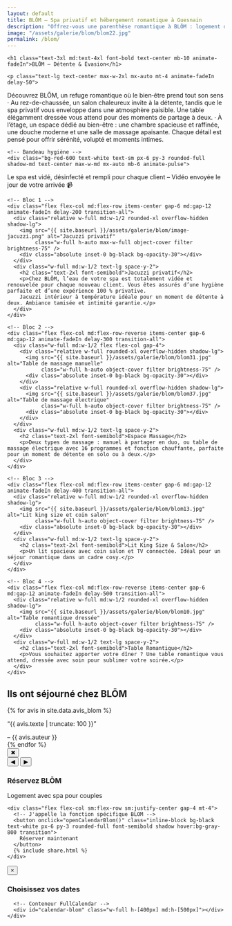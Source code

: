 ```yaml
---
layout: default
title: BLŌM – Spa privatif et hébergement romantique à Guesnain
description: "Offrez-vous une parenthèse romantique à BLŌM : logement de charme, spa privatif, détente et petit‑déjeuner inclus."
image: "/assets/galerie/blom/blom22.jpg"
permalink: /blom/
---
```


<section class="bg-black text-white py-12 px-4 w-full overflow-x-hidden">
  <div class="max-w-6xl mx-auto space-y-16">

    <h1 class="text-3xl md:text-4xl font-bold text-center mb-10 animate-fadeIn">BLŌM – Détente & Évasion</h1>

    <p class="text-lg text-center max-w-2xl mx-auto mt-4 animate-fadeIn delay-50">
 Découvrez BLŌM, un refuge romantique où le bien‑être prend tout son sens
· Au rez-de-chaussée, un salon chaleureux invite à la détente, tandis que le spa privatif vous enveloppe dans une atmosphère paisible. Une table élégamment dressée vous attend pour des moments de partage à deux.
· À l’étage, un espace dédié au bien-être : une chambre spacieuse et raffinée, une douche moderne et une salle de massage apaisante. Chaque détail est pensé pour offrir sérénité, volupté et moments intimes.
</p>

    <!-- Bandeau hygiène -->
    <div class="bg-red-600 text-white text-sm px-6 py-3 rounded-full shadow-md text-center max-w-md mx-auto mb-6 animate-pulse">
  Le spa est vidé, désinfecté et rempli pour chaque client – Vidéo envoyée le jour de votre arrivée 📹
</div>

    <!-- Bloc 1 -->
    <div class="flex flex-col md:flex-row items-center gap-6 md:gap-12 animate-fadeIn delay-200 transition-all">
      <div class="relative w-full md:w-1/2 rounded-xl overflow-hidden shadow-lg">
        <img src="{{ site.baseurl }}/assets/galerie/blom/image-jacuzzi.png" alt="Jacuzzi privatif"
             class="w-full h-auto max-w-full object-cover filter brightness-75" />
        <div class="absolute inset-0 bg-black bg-opacity-30"></div>
      </div>
      <div class="w-full md:w-1/2 text-lg space-y-2">
        <h2 class="text-2xl font-semibold">Jacuzzi privatif</h2>
        <p>Chez BLŌM, l’eau de votre spa est totalement vidée et renouvelée pour chaque nouveau client. Vous êtes assurés d’une hygiène parfaite et d’une expérience 100 % privative.
        Jacuzzi intérieur à température idéale pour un moment de détente à deux. Ambiance tamisée et intimité garantie.</p>
      </div>
    </div>

    <!-- Bloc 2 -->
    <div class="flex flex-col md:flex-row-reverse items-center gap-6 md:gap-12 animate-fadeIn delay-300 transition-all">
      <div class="w-full md:w-1/2 flex flex-col gap-4">
        <div class="relative w-full rounded-xl overflow-hidden shadow-lg">
          <img src="{{ site.baseurl }}/assets/galerie/blom/blom31.jpg" alt="Table de massage manuelle"
               class="w-full h-auto object-cover filter brightness-75" />
          <div class="absolute inset-0 bg-black bg-opacity-30"></div>
        </div>
        <div class="relative w-full rounded-xl overflow-hidden shadow-lg">
          <img src="{{ site.baseurl }}/assets/galerie/blom/blom37.jpg" alt="Table de massage électrique"
               class="w-full h-auto object-cover filter brightness-75" />
          <div class="absolute inset-0 bg-black bg-opacity-30"></div>
        </div>
      </div>
      <div class="w-full md:w-1/2 text-lg space-y-2">
        <h2 class="text-2xl font-semibold">Espace Massage</h2>
        <p>Deux types de massage : manuel à partager en duo, ou table de massage électrique avec 16 programmes et fonction chauffante, parfaite pour un moment de détente en solo ou à deux.</p>
      </div>
    </div>

    <!-- Bloc 3 -->
    <div class="flex flex-col md:flex-row items-center gap-6 md:gap-12 animate-fadeIn delay-400 transition-all">
      <div class="relative w-full md:w-1/2 rounded-xl overflow-hidden shadow-lg">
        <img src="{{ site.baseurl }}/assets/galerie/blom/blom13.jpg" alt="Lit king size et coin salon"
             class="w-full h-auto object-cover filter brightness-75" />
        <div class="absolute inset-0 bg-black bg-opacity-30"></div>
      </div>
      <div class="w-full md:w-1/2 text-lg space-y-2">
        <h2 class="text-2xl font-semibold">Lit King Size & Salon</h2>
        <p>Un lit spacieux avec coin salon et TV connectée. Idéal pour un séjour romantique dans un cadre cosy.</p>
      </div>
    </div>

    <!-- Bloc 4 -->
    <div class="flex flex-col md:flex-row-reverse items-center gap-6 md:gap-12 animate-fadeIn delay-500 transition-all">
      <div class="relative w-full md:w-1/2 rounded-xl overflow-hidden shadow-lg">
        <img src="{{ site.baseurl }}/assets/galerie/blom/blom10.jpg" alt="Table romantique dressée"
             class="w-full h-auto object-cover filter brightness-75" />
        <div class="absolute inset-0 bg-black bg-opacity-30"></div>
      </div>
      <div class="w-full md:w-1/2 text-lg space-y-2">
        <h2 class="text-2xl font-semibold">Table Romantique</h2>
        <p>Vous souhaitez apporter votre dîner ? Une table romantique vous attend, dressée avec soin pour sublimer votre soirée.</p>
      </div>
    </div>

<!-- Bloc témoignages -->
<div class="mt-20 bg-black text-white">
  <h2 class="text-2xl font-bold text-center mb-6">Ils ont séjourné chez BLŌM</h2>
  <div class="relative max-w-3xl mx-auto overflow-hidden">
    <div id="carousel" class="flex transition-transform duration-700">
      {% for avis in site.data.avis_blom %}
      <div class="min-w-full px-4 cursor-pointer" onclick="openModal({{ forloop.index0 }})">
        <p class="italic text-lg truncate">“{{ avis.texte | truncate: 100 }}”</p>
        <span class="block mt-2 text-sm text-gray-400">– {{ avis.auteur }}</span>
      </div>
      {% endfor %}
    </div>
  </div>
</div>


<!-- Modal témoignages -->
<div id="testimonialModal" class="hidden fixed inset-0 bg-black bg-opacity-80 flex items-center justify-center z-50">
  <div class="bg-black text-white max-w-2xl p-6 rounded-xl relative">
    <button id="closeBtn" class="absolute top-2 right-2 text-white text-xl">✖</button>
    <div id="modalText" class="whitespace-pre-line"></div>
    <div class="flex justify-between mt-4">
      <button id="prevBtn" class="px-4 py-2 bg-gray-700 rounded">◀</button>
      <button id="nextBtn" class="px-4 py-2 bg-gray-700 rounded">▶</button>
    </div>
  </div>
</div>

<!-- Scripts pour le carrousel + modal -->
<script>
document.addEventListener("DOMContentLoaded", () => {
  let currentIndex = 0;
  const carousel = document.getElementById("carousel");
  const items = carousel.children;
  const totalItems = items.length;

  // Liste complète des témoignages depuis data
  const fullTestimonials = [
    {% for temoignage in site.data.avis_blom %}
      `{{ temoignage.texte | strip_newlines | escape }}`,
    {% endfor %}
  ];

  // Fonction d'affichage du slide
  function showCarouselSlide(index) {
    const offset = -index * 100;
    carousel.style.transform = `translateX(${offset}%)`;
  }

  // Défilement automatique toutes les 5s
  setInterval(() => {
    currentIndex = (currentIndex + 1) % totalItems;
    showCarouselSlide(currentIndex);
  }, 5000);

  // Ouverture du modal au clic sur un avis
  Array.from(items).forEach((item, i) => {
    item.addEventListener("click", () => {
      currentIndex = i;
      updateModalText();
      document.getElementById("testimonialModal").classList.remove("hidden");
      document.getElementById("testimonialModal").classList.add("flex");
    });
  });

  function updateModalText() {
    document.getElementById("modalText").innerText = fullTestimonials[currentIndex];
  }

  // Navigation dans le modal
  document.getElementById("prevBtn").addEventListener("click", () => {
    currentIndex = (currentIndex - 1 + fullTestimonials.length) % fullTestimonials.length;
    updateModalText();
  });

  document.getElementById("nextBtn").addEventListener("click", () => {
    currentIndex = (currentIndex + 1) % fullTestimonials.length;
    updateModalText();
  });

  document.getElementById("closeBtn").addEventListener("click", () => {
    document.getElementById("testimonialModal").classList.add("hidden");
    document.getElementById("testimonialModal").classList.remove("flex");
  });
});
</script>

  <!-- Appel à l'action : Réserver BLŌM -->
  <div class="mt-16 bg-white text-black py-6 px-4 text-center rounded-xl shadow-xl animate-fadeIn delay-600 max-w-4xl mx-auto">
    <h3 class="text-2xl font-bold mb-2">Réservez BLŌM</h3>
    <p class="mb-4">Logement avec spa pour couples</p>

    <div class="flex flex-col sm:flex-row sm:justify-center gap-4 mt-4">
      <!-- J'appelle la fonction spécifique BLOM -->
      <button onclick="openCalendarBlom()" class="inline-block bg-black text-white px-6 py-3 rounded-full font-semibold shadow hover:bg-gray-800 transition">
        Réserver maintenant
      </button>
      {% include share.html %}
    </div>
  </div>

  <!-- Modal calendrier BLŌM -->
  <div id="calendarModal" class="fixed inset-0 bg-black bg-opacity-80 hidden items-center justify-center z-50 px-4" onclick="closeCalendar(event)">
    <div class="bg-white rounded-xl shadow-xl relative w-full max-w-4xl mx-auto p-4" onclick="event.stopPropagation()">
      <button onclick="closeCalendar()" class="absolute top-2 right-4 text-2xl font-bold text-gray-600 hover:text-black">&times;</button>
      <h3 class="text-xl font-bold text-center mt-2 mb-4">Choisissez vos dates</h3>

      <!-- Conteneur FullCalendar -->
      <div id="calendar-blom" class="w-full h-[400px] md:h-[500px]"></div>
    </div>
  </div>

  <!-- FullCalendar CSS & JS (garde la même version que LIVA pour cohérence) -->
  <link href="https://cdn.jsdelivr.net/npm/fullcalendar@6.1.11/index.global.min.css" rel="stylesheet">
  <script src="https://cdn.jsdelivr.net/npm/fullcalendar@6.1.11/index.global.min.js"></script>

  <!-- Script calendrier BLŌM (récupère puis filtre côté client les événements BLOM) -->
  <script>
    let calendarInitializedBlom = false;

    async function openCalendarBlom() {
      const modal = document.getElementById("calendarModal");
      modal.classList.remove("hidden");
      modal.classList.add("flex");

      if (!calendarInitializedBlom) {
        const calendarEl = document.getElementById("calendar-blom");

        try {
          // Récupère tous les événements depuis le proxy
          const res = await fetch('https://calendar-proxy-production-231c.up.railway.app/api/calendar');
          const allEvents = await res.json();

          // Filtre uniquement les événements BLOM (source contenant "BLOM")
          const blomEvents = allEvents
            .filter(e => e.source && e.source.toUpperCase().includes('BLOM'))
            .map(e => ({
              title: e.title || 'Bloqué',
              start: e.start,
              end: e.end,
              allDay: e.allDay
            }));

          // Initialiser FullCalendar avec les événements BLOM
          const calendar = new FullCalendar.Calendar(calendarEl, {
            initialView: 'dayGridMonth',
            locale: 'fr',
            height: "auto",
            contentHeight: 500,
            aspectRatio: 1.35,
            events: blomEvents,
            eventDisplay: 'background',
            eventColor: '#ff4d4d'
          });

          calendar.render();
          calendarInitializedBlom = true;
        } catch (err) {
          console.error('Erreur récupération événements BLŌM :', err);
        }
      }
    }

    function closeCalendar(event) {
      if (!event || event.target.id === "calendarModal") {
        const modal = document.getElementById("calendarModal");
        modal.classList.add("hidden");
        modal.classList.remove("flex");
      }
    }
  </script>
